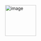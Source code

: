 <img width="100" height="100" alt="image" src="https://github.com/user-attachments/assets/abb4ef3d-5a65-4ef8-b3f2-5da56970fe9f" />

